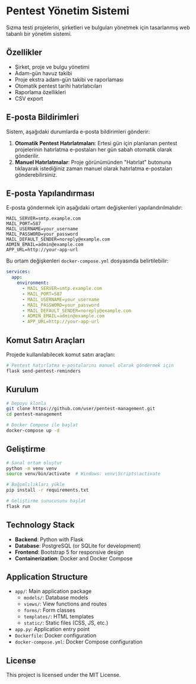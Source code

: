 # Pentest Yönetim Sistemi

Sızma testi projelerini, şirketleri ve bulguları yönetmek için tasarlanmış web tabanlı bir yönetim sistemi.

## Özellikler

- Şirket, proje ve bulgu yönetimi
- Adam-gün havuz takibi
- Proje ekstra adam-gün takibi ve raporlaması
- Otomatik pentest tarihi hatırlatıcıları
- Raporlama özellikleri
- CSV export

## E-posta Bildirimleri

Sistem, aşağıdaki durumlarda e-posta bildirimleri gönderir:

1. **Otomatik Pentest Hatırlatmaları**: Ertesi gün için planlanan pentest projelerinin hatırlatma e-postaları her gün sabah otomatik olarak gönderilir.
2. **Manuel Hatırlatmalar**: Proje görünümünden "Hatırlat" butonuna tıklayarak istediğiniz zaman manuel olarak hatırlatma e-postaları gönderebilirsiniz.

## E-posta Yapılandırması

E-posta göndermek için aşağıdaki ortam değişkenleri yapılandırılmalıdır:

```
MAIL_SERVER=smtp.example.com
MAIL_PORT=587
MAIL_USERNAME=your_username
MAIL_PASSWORD=your_password
MAIL_DEFAULT_SENDER=noreply@example.com
ADMIN_EMAIL=admin@example.com
APP_URL=http://your-app-url
```

Bu ortam değişkenleri `docker-compose.yml` dosyasında belirtilebilir:

```yaml
services:
  app:
    environment:
      - MAIL_SERVER=smtp.example.com
      - MAIL_PORT=587
      - MAIL_USERNAME=your_username
      - MAIL_PASSWORD=your_password
      - MAIL_DEFAULT_SENDER=noreply@example.com
      - ADMIN_EMAIL=admin@example.com
      - APP_URL=http://your-app-url
```

## Komut Satırı Araçları

Projede kullanılabilecek komut satırı araçları:

```bash
# Pentest hatırlatma e-postalarını manuel olarak göndermek için
flask send-pentest-reminders
```

## Kurulum

```bash
# Depoyu klonla
git clone https://github.com/user/pentest-management.git
cd pentest-management

# Docker Compose ile başlat
docker-compose up -d
```

## Geliştirme

```bash
# Sanal ortam oluştur
python -m venv venv
source venv/bin/activate  # Windows: venv\Scripts\activate

# Bağımlılıkları yükle
pip install -r requirements.txt

# Geliştirme sunucusunu başlat
flask run
```

## Technology Stack

- **Backend**: Python with Flask
- **Database**: PostgreSQL (or SQLite for development)
- **Frontend**: Bootstrap 5 for responsive design
- **Containerization**: Docker and Docker Compose

## Application Structure

- `app/`: Main application package  
  - `models/`: Database models  
  - `views/`: View functions and routes  
  - `forms/`: Form classes  
  - `templates/`: HTML templates  
  - `static/`: Static files (CSS, JS, etc.)
- `app.py`: Application entry point
- `Dockerfile`: Docker configuration
- `docker-compose.yml`: Docker Compose configuration

## License

This project is licensed under the MIT License.
